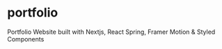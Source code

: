 # portfolio
Portfolio Website built with Nextjs, React Spring, Framer Motion &amp; Styled Components
